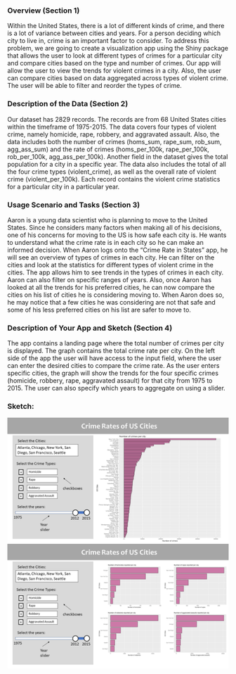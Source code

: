 ### Overview (Section 1)

Within the United States, there is a lot of different kinds of crime, and there is a lot of variance between cities and years.  For a person deciding which city to live in, crime is an important factor to consider. To address this problem, we are going to create a visualization app using the Shiny package that allows the user to look at different types of crimes for a particular city and compare cities based on the type and number of crimes.  Our app will allow the user to view the trends for violent crimes in a city. Also, the user can compare cities based on data aggregated across types of violent crime. The user will be able to filter and reorder the types of crime.


### Description of the Data (Section 2)

Our dataset has 2829 records. The records are from 68 United States cities within the timeframe of 1975-2015. The data covers four types of violent crime, namely homicide, rape, robbery, and aggravated assault. Also, the data includes both the number of crimes (homs_sum, rape_sum, rob_sum, agg_ass_sum) and the rate of crimes (homs_per_100k, rape_per_100k, rob_per_100k, agg_ass_per_100k). Another field in the dataset gives the total population for a city in a specific year. The data also includes the total of all the four crime types (violent_crime), as well as the overall rate of violent crime (violent_per_100k). Each record contains the violent crime statistics for a particular city in a particular year.


### Usage Scenario and Tasks (Section 3)

Aaron is a young data scientist who is planning to move to the United States. Since he considers many factors when making all of his decisions, one of his concerns for moving to the US is how safe each city is. He wants to understand what the crime rate is in each city so he can make an informed decision. When Aaron logs onto the “Crime Rate in States” app, he will see an overview of types of crimes in each city. He can filter on the cities and look at the statistics for different types of violent crime in the cities. The app allows him to see trends in the types of crimes in each city.  Aaron can also filter on specific ranges of years.  Also, once Aaron has looked at all the trends for his preferred cities, he can now compare the cities on his list of cities he is considering moving to.  When Aaron does so, he may notice that a few cities he was considering are not that safe and some of his less preferred cities on his list are safer to move to.

### Description of Your App and Sketch (Section 4)

The app contains a landing page where the total number of crimes per city is displayed.  The graph contains the total crime rate per city.  On the left side of the app the user will have access to the input field, where the user can enter the desired cities to compare the crime rate.  As the user enters specific cities, the graph will show the trends for the four specific crimes (homicide, robbery, rape, aggravated assault) for that city from 1975 to 2015.  The user can also specify which years to aggregate on using a slider.

### Sketch:
![](/imgs/app_sketch_1.PNG)
![](/imgs/app_sketch_2.PNG)
